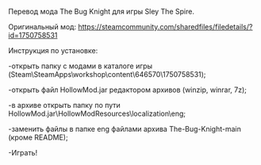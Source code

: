Перевод мода The Bug Knight для игры Sley The Spire.

Оригинальный мод: https://steamcommunity.com/sharedfiles/filedetails/?id=1750758531

Инструкция по установке:

-открыть папку с модами в каталоге игры (Steam\SteamApps\workshop\content\646570\1750758531);

-открыть файл HollowMod.jar редактором архивов (winzip, winrar, 7z);

-в архиве открыть папку по пути HollowMod.jar\HollowModResources\localization\eng;

-заменить файлы в папке eng файлами архива The-Bug-Knight-main (кроме README);

-Играть!
